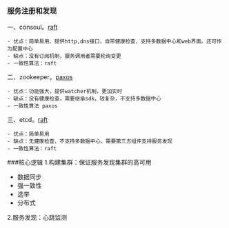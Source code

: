 ### 服务注册和发现

一、consoul。[raft](一致性算法/raft.md)

    - 优点：简单易用、提供http,dns接口，自带健康检查，支持多数据中心和web界面。还可作为配置中心
    - 缺点：没有订阅机制，服务调用者需要轮询变更
    - 一致性算法：raft

二、zookeeper。[paxos](一致性算法/paxos.md)

    - 优点：功能强大，提供watcher机制，更加实时
    - 缺点：没有健康检查，需要继承sdk，较复杂，不支持多数据中心
    - 一致性算法 paxos
三、etcd。[raft](一致性算法/raft.md)
    
    - 优点：简单易用
    - 缺点：无健康检查，不支持多数据中心，需要第三方组件支持服务发现
    - 一致性算法：raft

###核心逻辑
1.构建集群：保证服务发现集群的高可用

   - 数据同步
   - 强一致性
   - 选举
   - 分布式
    
2.服务发现：心跳监测
